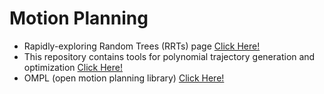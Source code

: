 # Motion Planning

* Rapidly-exploring Random Trees (RRTs) page [Click Here!](http://msl.cs.uiuc.edu/rrt/)
* This repository contains tools for polynomial trajectory generation and optimization [Click Here!](https://github.com/gajena/mav\_trajectory\_generation)
* OMPL (open motion planning library) [Click Here!](http://ompl.kavrakilab.org/index.html)
